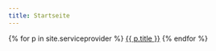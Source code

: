 ```yaml
---
title: Startseite
---
```


{% for p in site.serviceprovider %}
<a href="{{ site.baseurl }}{{ p.url }}">{{ p.title }}</a>
{% endfor %}